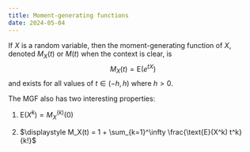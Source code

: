 ```yaml
---
title: Moment-generating functions
date: 2024-05-04
---
```


If $X$ is a random variable, then the moment-generating function of $X$, denoted $M_X(t)$ or $M(t)$ when the context is clear, is
$$
    M_X(t) = \text{E}\left( e^{tX} \right)
$$
and exists for all values of $t\in (-h, h)$ where $h > 0$.

The MGF also has two interesting properties:

1. $\text{E}(X^k) = M_X^{(k)}(0)$

2. $\displaystyle M_X(t) = 1 + \sum_{k=1}^\infty \frac{\text{E}(X^k) t^k}{k!}$
